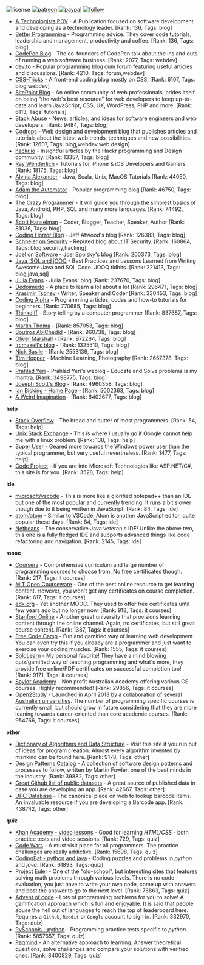 ![license](https://img.shields.io/github/license/prahladyeri/siterank-stats.svg)
[![patreon](https://img.shields.io/badge/Patreon-brown.svg?logo=patreon)](https://www.patreon.com/prahladyeri)
[![paypal](https://img.shields.io/badge/PayPal-blue.svg?logo=paypal)](https://www.paypal.com/cgi-bin/webscr?cmd=_s-xclick&hosted_button_id=JM8FUXNFUK6EU)
[![follow](https://img.shields.io/twitter/follow/prahladyeri.svg?style=social)](https://twitter.com/prahladyeri)

- [A Technologists POV](https://medium.com/a-technologists-pov) - A Publication focused on software development and developing as a technology leader. [Rank: 136, Tags: blog]
- [Better Programming](https://medium.com/better-programming) - Programming advice. They cover code tutorials, leadership and management, productivity and coffee. [Rank: 136, Tags: blog]
- [CodePen Blog](https://blog.codepen.io/) - The co-founders of CodePen talk about the ins and outs of running a web software business. [Rank: 2077, Tags: webdev]
- [dev.to](https://dev.to/) - Popular programming blog cum forum featuring useful articles and discussions. [Rank: 4210, Tags: forum,webdev]
- [CSS-Tricks](https://css-tricks.com/) - A front-end coding blog mostly on CSS. [Rank: 6107, Tags: blog,webdev]
- [SitePoint Blog](https://www.sitepoint.com/blog/) - An online community of web professionals, prides itself on being "the web's best resource" for web developers to keep up-to-date and learn JavaScript, CSS, UX, WordPress, PHP and more. [Rank: 6113, Tags: tutorials]
- [Stack Abuse](https://stackabuse.com/) - News, articles, and ideas for software engineers and web developers. [Rank: 9484, Tags: blog]
- [Codrops](https://tympanus.net/codrops/) - Web design and development blog that publishes articles and tutorials about the latest web trends, techniques and new possibilities. [Rank: 12607, Tags: blog,webdev,web design]
- [hackr.io](https://hackr.io/blog) - Insightful articles by the Hackr programming and Design community. [Rank: 13357, Tags: blog]
- [Ray Wenderlich](https://www.raywenderlich.com/) - Tutorials for iPhone & iOS Developers and Gamers [Rank: 18175, Tags: blog]
- [Alvina Alexander](https://alvinalexander.com/) - Java, Scala, Unix, MacOS Tutorials [Rank: 44050, Tags: blog]
- [Adam the Automator](https://adamtheautomator.com/) - Popular programming blog [Rank: 46750, Tags: blog]
- [The Crazy Programmer](https://www.thecrazyprogrammer.com/) - It will guide you through the simplest basics of Java, Android, PHP, SQL and many more languages. [Rank: 74492, Tags: blog]
- [Scott Hanselman](https://www.hanselman.com/) - Coder, Blogger, Teacher, Speaker, Author [Rank: 81036, Tags: blog]
- [Coding Horror Blog](https://blog.codinghorror.com/) - Jeff Atwood's blog [Rank: 126383, Tags: blog]
- [Schneier on Security](https://www.schneier.com/) - Reputed blog about IT Security. [Rank: 160864, Tags: blog,security,hacking]
- [Joel on Software](https://www.joelonsoftware.com/) - Joel Spolsky's blog [Rank: 200373, Tags: blog]
- [Java, SQL and jOOQ](https://blog.jooq.org/) - Best Practices and Lessons Learned from Writing Awesome Java and SQL Code. JOOQ tidbits. [Rank: 221413, Tags: blog,java,sql]
- [Julia Evans](https://jvns.ca/) - Julia Evans' blog [Rank: 237670, Tags: blog]
- [Dedoimedo](https://www.dedoimedo.com/) - A place to learn a lot about a lot [Rank: 296471, Tags: blog]
- [Krasimir Tsonev](https://krasimirtsonev.com/) - Writer, Speaker and Coder [Rank: 330453, Tags: blog]
- [Coding Alpha](https://www.codingalpha.com/) - Programming articles, codes and how-to tutorials for beginners. [Rank: 770685, Tags: blog]
- [Thinkdiff](https://thinkdiff.net/) - Story telling by a computer programmer [Rank: 837687, Tags: blog]
- [Martin Thoma](https://martin-thoma.com/) -  [Rank: 857053, Tags: blog]
- [Boutros AbiChedid](https://bacsoftwareconsulting.com/blog/index.php/about/) -  [Rank: 960738, Tags: blog]
- [Oliver Marshall](https://olivermarshall.net/) -  [Rank: 972264, Tags: blog]
- [Ircmaxell's blog](https://blog.ircmaxell.com/) -  [Rank: 1325510, Tags: blog]
- [Nick Basile](https://nick-basile.com/) -  [Rank: 2553139, Tags: blog]
- [Tim Hopper](https://tdhopper.com/) - Machine Learning, Photography [Rank: 2657378, Tags: blog]
- [Prahlad Yeri](https://prahladyeri.com) - Prahlad Yeri's weblog - Educate and Solve problems is my mantra. [Rank: 3498775, Tags: blog]
- [Joseph Scott's Blog](https://blog.josephscott.org/) -  [Rank: 4960358, Tags: blog]
- [Ian Bicking - Home Page](https://www.ianbicking.org/) -  [Rank: 5002363, Tags: blog]
- [A Weird Imagination](https://aweirdimagination.net/) -  [Rank: 6402677, Tags: blog]

**help**

- [Stack Overflow](https://stackoverflow.com) - The bread and butter of most programmers. [Rank: 54, Tags: help]
- [Unix Stack Exchange](https://unix.stackexchange.com) - This is where I usually go if Google cannot help me with a linux problem. [Rank: 138, Tags: help]
- [Super User](https://superuser.com) - Geared more towards the Windows power user than the typical programmer, but very useful nevertheless. [Rank: 1477, Tags: help]
- [Code Project](https://www.codeproject.com) - If you are into Microsoft Technologies like ASP.NET/C#, this site is for you. [Rank: 3528, Tags: help]

**ide**

- [microsoft/vscode](https://github.com/microsoft/vscode) - This is more like a glorified notepad++ than an IDE but one of the most popular and currently trending. It runs a bit slower though due to it being written in JavaScript. [Rank: 84, Tags: ide]
- [atom/atom](https://github.com/atom/atom) - Similar to VSCode, Atom is another JavaScript editor, quite popular these days. [Rank: 84, Tags: ide]
- [Netbeans](https://netbeans.apache.org/) - The conservative Java veteran's IDE! Unlike the above two, this one is a fully fledged IDE and supports advanced things like code refactoring and navigation. [Rank: 2145, Tags: ide]

**mooc**

- [Coursera](https://www.coursera.org/) - Comprehensive curriculum and large number of programming courses to choose from. No free certificates though. [Rank: 217, Tags: it courses]
- [MIT Open Courseware](https://ocw.mit.edu) - One of the best online resource to get learning content. However, you won't get any certificates on course completion. [Rank: 617, Tags: it courses]
- [edx.org](https://courses.edx.org/) - Yet another MOOC. They used to offer free certificates until few years ago but no longer now. [Rank: 918, Tags: it courses]
- [Stanford Online](http://online.stanford.edu/) - Another great university that provisions learning content through the online channel. Again, no certificates, but still great course content. [Rank: 1387, Tags: it courses]
- [Free Code Camp](https://www.freecodecamp.org/) - Fun and gamified way of learning web development. You can even try this if you already are a programmer and just want to exercise your coding muscles. [Rank: 1555, Tags: it courses]
- [SoloLearn](https://www.sololearn.com) - My personal favorite! They have a mind blowing quiz/gamified way of teaching programming and what's more, they provide free online/PDF certificates on successful completion too! [Rank: 9171, Tags: it courses]
- [Saylor Academy](https://learn.saylor.org) - Non profit Australian Academy offering various CS courses. Highly recommended! [Rank: 29856, Tags: it courses]
- [Open2Study](https://www.open2study.com) - Launched in April 2013 by a [collaboration of several Australian universities](http://www.thegoodmooc.com/2013/06/a-review-of-open2study.html). The number of programming specific courses is currently small, but should grow in future considering that they are more leaning towards career-oriented than core academic courses. [Rank: 954766, Tags: it courses]

**other**

- [Dictionary of Algorithms and Data Structure](http://xlinux.nist.gov/dads/) - Visit this site if you run out of ideas for program creation. Almost every algorithm invented by mankind can be found here. [Rank: 9178, Tags: other]
- [Design Patterns Catalog](http://martinfowler.com/eaaCatalog/) - A collection of software design patterns and processes to follow, written by Martin Fowler, one of the best minds in the industry. [Rank: 39882, Tags: other]
- [Great Github list of public datasets](http://www.datasciencecentral.com/profiles/blogs/great-github-list-of-public-data-sets) - A great source of published data in case you are developing an app. [Rank: 42667, Tags: other]
- [UPC Database](https://www.upcdatabase.com/itemform.asp) - The canonical place on web to lookup barcode items. An invaluable resource if you are developing a Barcode app. [Rank: 438742, Tags: other]

**quiz**

- [Khan Academy - video lessons](https://www.khanacademy.org/) - Good for learning *HTML/CSS* - both practice tests and video sessions. [Rank: 729, Tags: quiz]
- [Code Wars](https://www.codewars.com/) - A must visit place for all programmers. The practice challenges are really addictive. [Rank: 15698, Tags: quiz]
- [CodingBat - python and java](https://codingbat.com/) - Coding puzzles and problems in *python* and *java*. [Rank: 61893, Tags: quiz]
- [Project Euler](https://projecteuler.net/) - One of the "old-school", but interesting sites that features solving math problems through various levels. There is no code-evaluation, you just have to write your own code, come up with answers and post the answer to go to the next level. [Rank: 76863, Tags: quiz]
- [Advent of code](https://adventofcode.com/) - Lots of programming problems for you to solve! A gamification approach which is fun and enjoyable. It is said that people abuse the hell out of languages to reach the top of leaderboard here. Requires a `Github`, `Reddit` or `Google` account to sign in. [Rank: 332970, Tags: quiz]
- [PySchools - python](https://www.pyschools.com) - Programming practice tests specific to *python*. [Rank: 5857657, Tags: quiz]
- [Paqmind](https://paqmind.com/) - An alternative approach to learning. Answer theoretical questions, solve challenges and compare your solutions with verified ones. [Rank: 8400829, Tags: quiz]

